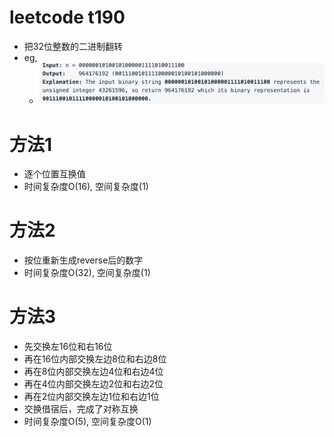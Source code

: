 # leetcode t190
- 把32位整数的二进制翻转
- eg,
    - ![](./imgs/1.png)
    
# 方法1
- 逐个位置互换值
- 时间复杂度O(16), 空间复杂度(1)

# 方法2
- 按位重新生成reverse后的数字
- 时间复杂度O(32), 空间复杂度(1)

# 方法3
- 先交换左16位和右16位
- 再在16位内部交换左边8位和右边8位
- 再在8位内部交换左边4位和右边4位
- 再在4位内部交换左边2位和右边2位
- 再在2位内部交换左边1位和右边1位
- 交换借宿后，完成了对称互换
- 时间复杂度O(5), 空间复杂度O(1)

